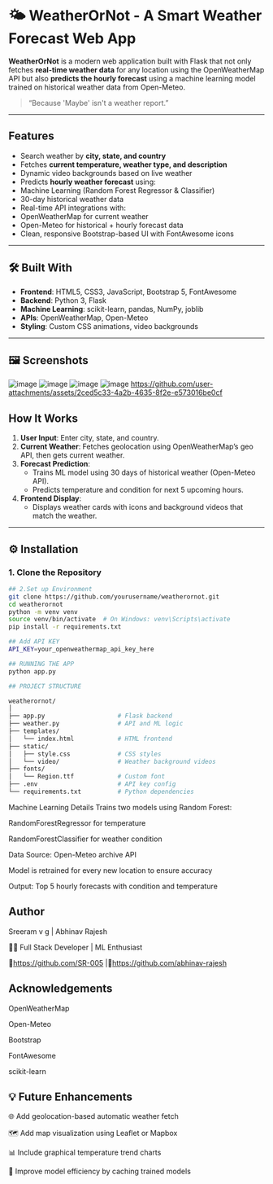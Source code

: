 
# 🌤️ WeatherOrNot - A Smart Weather Forecast Web App

**WeatherOrNot** is a modern web application built with Flask that not only fetches **real-time weather data** for any location using the OpenWeatherMap API but also **predicts the hourly forecast** using a machine learning model trained on historical weather data from Open-Meteo.

>  “Because 'Maybe' isn't a weather report.”

---

##  Features

-  Search weather by **city, state, and country**
-  Fetches **current temperature, weather type, and description**
-  Dynamic video backgrounds based on live weather
-  Predicts **hourly weather forecast** using:
-  Machine Learning (Random Forest Regressor & Classifier)
-  30-day historical weather data
-  Real-time API integrations with:
- OpenWeatherMap for current weather
 - Open-Meteo for historical + hourly forecast data
-  Clean, responsive Bootstrap-based UI with FontAwesome icons

---

## 🛠️ Built With

- **Frontend**: HTML5, CSS3, JavaScript, Bootstrap 5, FontAwesome
- **Backend**: Python 3, Flask
- **Machine Learning**: scikit-learn, pandas, NumPy, joblib
- **APIs**: OpenWeatherMap, Open-Meteo
- **Styling**: Custom CSS animations, video backgrounds

---

## 🖼️ Screenshots
![image](https://github.com/user-attachments/assets/b6c4e9c4-6a97-4d69-b2c5-206b47d13116)
![image](https://github.com/user-attachments/assets/d4dac7c0-abd7-4a2a-a73a-bd7a83986c47)
![image](https://github.com/user-attachments/assets/78dadefc-800a-4994-b30e-9e5b45d13154)
![image](https://github.com/user-attachments/assets/cf259d07-7871-43c4-be86-1b0deafceb2d)
https://github.com/user-attachments/assets/2ced5c33-4a2b-4635-8f2e-e573016be0cf





##  How It Works

1. **User Input**: Enter city, state, and country.
2. **Current Weather**: Fetches geolocation using OpenWeatherMap’s geo API, then gets current weather.
3. **Forecast Prediction**:
   - Trains ML model using 30 days of historical weather (Open-Meteo API).
   - Predicts temperature and condition for next 5 upcoming hours.
4. **Frontend Display**:
   - Displays weather cards with icons and background videos that match the weather.

---

## ⚙️ Installation

### 1. Clone the Repository

```bash
## 2.Set up Environment
git clone https://github.com/yourusername/weatherornot.git
cd weatherornot
python -m venv venv
source venv/bin/activate  # On Windows: venv\Scripts\activate
pip install -r requirements.txt

```
```bash
## Add API KEY
API_KEY=your_openweathermap_api_key_here

```
```bash
## RUNNING THE APP
python app.py

```
```bash
## PROJECT STRUCTURE

weatherornot/
│
├── app.py                    # Flask backend
├── weather.py                # API and ML logic
├── templates/
│   └── index.html            # HTML frontend
├── static/
│   ├── style.css             # CSS styles
│   └── video/                # Weather background videos
├── fonts/
│   └── Region.ttf            # Custom font
├── .env                      # API key config
└── requirements.txt          # Python dependencies

```
 Machine Learning Details
Trains two models using Random Forest:

RandomForestRegressor for temperature

RandomForestClassifier for weather condition

Data Source: Open-Meteo archive API

Model is retrained for every new location to ensure accuracy

Output: Top 5 hourly forecasts with condition and temperature


##  Author
 Sreeram v g | Abhinav Rajesh

👨‍💻 Full Stack Developer | ML Enthusiast

🔗https://github.com/SR-005 |🔗https://github.com/abhinav-rajesh


##  Acknowledgements
OpenWeatherMap

Open-Meteo

Bootstrap

FontAwesome

scikit-learn


## 💡 Future Enhancements
🌐 Add geolocation-based automatic weather fetch

🗺️ Add map visualization using Leaflet or Mapbox

📊 Include graphical temperature trend charts

🧠 Improve model efficiency by caching trained models


